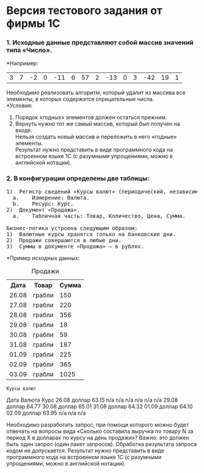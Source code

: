 # Версия тестового задания от фирмы 1С

### 1. Исходные данные представляют собой массив значений типа «Число».
*Например:
<table>
<tr><td>3</td><td>7</td><td>-2</td><td>0</td><td>-11</td><td>6</td><td>57</td><td>2</td><td>-13</td><td>0</td><td>3</td><td>-42</td><td>19</td><td>1</td></tr>
</table>	

Необходимо реализовать алгоритм, который удалит из массива все элементы, в которых содержатся отрицательные числа.<br>
*Условия:
1)	Порядок «годных» элементов должен остаться прежним.<br>
2)	Вернуть нужно тот же самый массив, который был получен на входе.<br>
Нельзя создать новый массив и переложить в него «годные» элементы.<br>
Результат нужно представить в виде программного кода на встроенном языке 1С (с разумными упрощениями, можно в английской нотации).

### 2. В конфигурации определены две таблицы:
<pre>
1)	Регистр сведений «Курсы валют» (периодический, независимый).
  a.	Измерение: Валюта.
  b.	Ресурс: Курс.
2)	Документ «Продажа».
  a.	Табличная часть: Товар, Количество, Цена, Сумма.
  
Бизнес-логика устроена следующим образом:
1)	Валютные курсы хранятся только на банковские дни.
2)	Продажи совершаются в любые дни.
3)	Суммы в документе «Продажа» — в рублях.
</pre>
*Пример исходных данных:
<table>
  <caption>Продажи</caption>
  <tr><th>Дата</th><th>Товар</th><th>Сумма</th></tr>
  <tr><td>26.08</td><td> грабли</td><td>	150</td></tr>
  <tr><td>27.08</td><td> грабли</td><td>	220</td></tr>
  <tr><td>28.08</td><td>	грабли</td><td>	356</td></tr>
  <tr><td>29.08</td><td>	грабли</td><td>	18</td></tr>
  <tr><td>30.08</td><td>	грабли</td><td>	59</td></tr>
  <tr><td>31.08</td><td>	грабли</td><td>	187</td></tr>
  <tr><td>01.09</td><td>	грабли</td><td>	225</td></tr>
  <tr><td>02.09</td><td>	грабли</td><td>	365</td></tr>
  <tr><td>03.09</td><td>	грабли</td><td>	1025</td></tr>
</table> 

	Курсы валют
Дата	Валюта	Курс
26.08	доллар	63.15
n/a	n/a	n/a
n/a	n/a	n/a
29.08	доллар	64.77
30.08	доллар	65.01
31.08	доллар	64.32
01.09	доллар	64.10
02.09	доллар	63.95
n/a	n/a	n/a


Необходимо разработать запрос, при помощи которого можно будет отвечать на вопросы вида «Сколько составила выручка по товару N за период X в долларах по курсу на день продажи»?
Важно: это должен быть один запрос (один пакет запросов). Обработка результата запроса кодом не допускается.
Результат нужно представить в виде программного кода на встроенном языке 1С (с разумными упрощениями, можно в английской нотации).
